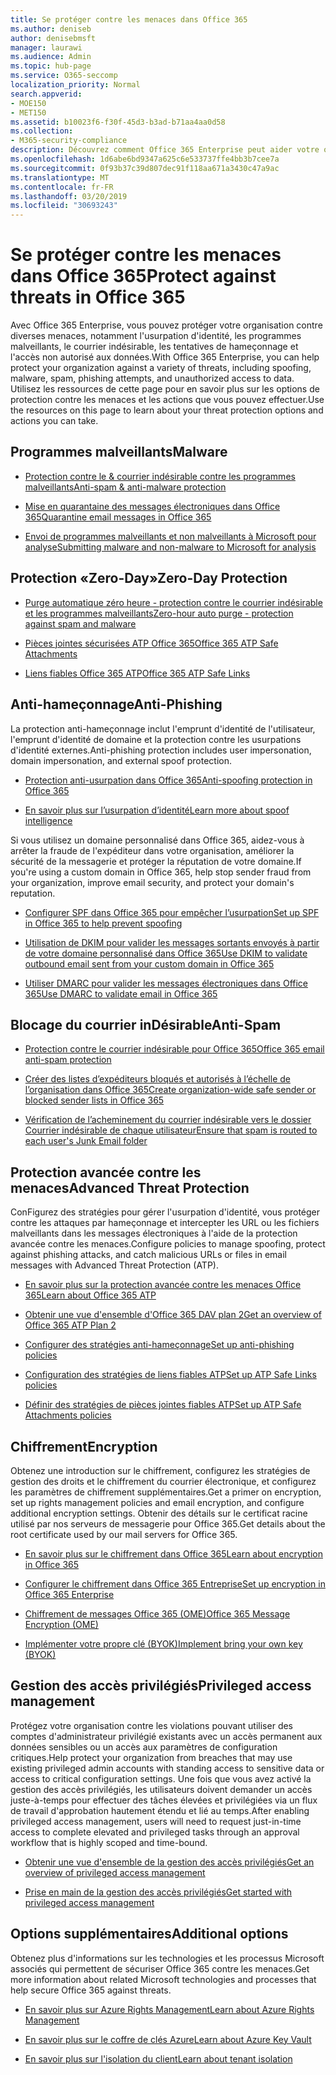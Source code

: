 ```yaml
---
title: Se protéger contre les menaces dans Office 365
ms.author: deniseb
author: denisebmsft
manager: laurawi
ms.audience: Admin
ms.topic: hub-page
ms.service: O365-seccomp
localization_priority: Normal
search.appverid:
- MOE150
- MET150
ms.assetid: b10023f6-f30f-45d3-b3ad-b71aa4aa0d58
ms.collection:
- M365-security-compliance
description: Découvrez comment Office 365 Enterprise peut aider votre organisation à protéger votre organisation contre diverses menaces, notamment l'usurpation d'identité, les programmes malveillants, le courrier indésirable, les tentatives de hameçonnage et l'accès non autorisé aux données.
ms.openlocfilehash: 1d6abe6bd9347a625c6e533737ffe4bb3b7cee7a
ms.sourcegitcommit: 0f93b37c39d807dec91f118aa671a3430c47a9ac
ms.translationtype: MT
ms.contentlocale: fr-FR
ms.lasthandoff: 03/20/2019
ms.locfileid: "30693243"
---
```

# <a name="protect-against-threats-in-office-365"></a><span data-ttu-id="f336b-103">Se protéger contre les menaces dans Office 365</span><span class="sxs-lookup"><span data-stu-id="f336b-103">Protect against threats in Office 365</span></span>

<span data-ttu-id="f336b-104">Avec Office 365 Enterprise, vous pouvez protéger votre organisation contre diverses menaces, notamment l'usurpation d'identité, les programmes malveillants, le courrier indésirable, les tentatives de hameçonnage et l'accès non autorisé aux données.</span><span class="sxs-lookup"><span data-stu-id="f336b-104">With Office 365 Enterprise, you can help protect your organization against a variety of threats, including spoofing, malware, spam, phishing attempts, and unauthorized access to data.</span></span> <span data-ttu-id="f336b-105">Utilisez les ressources de cette page pour en savoir plus sur les options de protection contre les menaces et les actions que vous pouvez effectuer.</span><span class="sxs-lookup"><span data-stu-id="f336b-105">Use the resources on this page to learn about your threat protection options and actions you can take.</span></span>

## <a name="malware"></a><span data-ttu-id="f336b-106">Programmes malveillants</span><span class="sxs-lookup"><span data-stu-id="f336b-106">Malware</span></span>

- [<span data-ttu-id="f336b-107">Protection contre le &amp; courrier indésirable contre les programmes malveillants</span><span class="sxs-lookup"><span data-stu-id="f336b-107">Anti-spam &amp; anti-malware protection</span></span>](anti-spam-and-anti-malware-protection.md)
    
- [<span data-ttu-id="f336b-108">Mise en quarantaine des messages électroniques dans Office 365</span><span class="sxs-lookup"><span data-stu-id="f336b-108">Quarantine email messages in Office 365</span></span>](quarantine-email-messages.md)
    
- [<span data-ttu-id="f336b-109">Envoi de programmes malveillants et non malveillants à Microsoft pour analyse</span><span class="sxs-lookup"><span data-stu-id="f336b-109">Submitting malware and non-malware to Microsoft for analysis</span></span>](submitting-malware-and-non-malware-to-microsoft-for-analysis.md)

## <a name="zero-day-protection"></a><span data-ttu-id="f336b-110">Protection «Zero-Day»</span><span class="sxs-lookup"><span data-stu-id="f336b-110">Zero-Day Protection</span></span>

- [<span data-ttu-id="f336b-111">Purge automatique zéro heure - protection contre le courrier indésirable et les programmes malveillants</span><span class="sxs-lookup"><span data-stu-id="f336b-111">Zero-hour auto purge - protection against spam and malware</span></span>](zero-hour-auto-purge.md)

- [<span data-ttu-id="f336b-112">Pièces jointes sécurisées ATP Office 365</span><span class="sxs-lookup"><span data-stu-id="f336b-112">Office 365 ATP Safe Attachments</span></span>](atp-safe-attachments.md)

- [<span data-ttu-id="f336b-113">Liens fiables Office 365 ATP</span><span class="sxs-lookup"><span data-stu-id="f336b-113">Office 365 ATP Safe Links</span></span>](atp-safe-links.md)

## <a name="anti-phishing"></a><span data-ttu-id="f336b-114">Anti-hameçonnage</span><span class="sxs-lookup"><span data-stu-id="f336b-114">Anti-Phishing</span></span>

<span data-ttu-id="f336b-115">La protection anti-hameçonnage inclut l'emprunt d'identité de l'utilisateur, l'emprunt d'identité de domaine et la protection contre les usurpations d'identité externes.</span><span class="sxs-lookup"><span data-stu-id="f336b-115">Anti-phishing protection includes user impersonation, domain impersonation, and external spoof protection.</span></span> 

- [<span data-ttu-id="f336b-116">Protection anti-usurpation dans Office 365</span><span class="sxs-lookup"><span data-stu-id="f336b-116">Anti-spoofing protection in Office 365</span></span>](anti-spoofing-protection.md)

- [<span data-ttu-id="f336b-117">En savoir plus sur l’usurpation d’identité</span><span class="sxs-lookup"><span data-stu-id="f336b-117">Learn more about spoof intelligence</span></span>](learn-about-spoof-intelligence.md)

<span data-ttu-id="f336b-118">Si vous utilisez un domaine personnalisé dans Office 365, aidez-vous à arrêter la fraude de l'expéditeur dans votre organisation, améliorer la sécurité de la messagerie et protéger la réputation de votre domaine.</span><span class="sxs-lookup"><span data-stu-id="f336b-118">If you're using a custom domain in Office 365, help stop sender fraud from your organization, improve email security, and protect your domain's reputation.</span></span>
  
- [<span data-ttu-id="f336b-119">Configurer SPF dans Office 365 pour empêcher l’usurpation</span><span class="sxs-lookup"><span data-stu-id="f336b-119">Set up SPF in Office 365 to help prevent spoofing</span></span>](set-up-spf-in-office-365-to-help-prevent-spoofing.md)
    
- [<span data-ttu-id="f336b-120">Utilisation de DKIM pour valider les messages sortants envoyés à partir de votre domaine personnalisé dans Office 365</span><span class="sxs-lookup"><span data-stu-id="f336b-120">Use DKIM to validate outbound email sent from your custom domain in Office 365</span></span>](use-dkim-to-validate-outbound-email.md)
    
- [<span data-ttu-id="f336b-121">Utiliser DMARC pour valider les messages électroniques dans Office 365</span><span class="sxs-lookup"><span data-stu-id="f336b-121">Use DMARC to validate email in Office 365</span></span>](use-dmarc-to-validate-email.md)

## <a name="anti-spam"></a><span data-ttu-id="f336b-122">Blocage du courrier inDésirable</span><span class="sxs-lookup"><span data-stu-id="f336b-122">Anti-Spam</span></span>

- [<span data-ttu-id="f336b-123">Protection contre le courrier indésirable pour Office 365</span><span class="sxs-lookup"><span data-stu-id="f336b-123">Office 365 email anti-spam protection</span></span>](anti-spam-protection.md)

- [<span data-ttu-id="f336b-124">Créer des listes d’expéditeurs bloqués et autorisés à l’échelle de l’organisation dans Office 365</span><span class="sxs-lookup"><span data-stu-id="f336b-124">Create organization-wide safe sender or blocked sender lists in Office 365</span></span>](create-organization-wide-safe-sender-or-blocked-sender-lists-in-office-365.md)

- [<span data-ttu-id="f336b-125">Vérification de l’acheminement du courrier indésirable vers le dossier Courrier indésirable de chaque utilisateur</span><span class="sxs-lookup"><span data-stu-id="f336b-125">Ensure that spam is routed to each user's Junk Email folder</span></span>](ensure-that-spam-is-routed-to-each-user-s-junk-email-folder.md)
  
    
## <a name="advanced-threat-protection"></a><span data-ttu-id="f336b-126">Protection avancée contre les menaces</span><span class="sxs-lookup"><span data-stu-id="f336b-126">Advanced Threat Protection</span></span>

<span data-ttu-id="f336b-127">ConFigurez des stratégies pour gérer l'usurpation d'identité, vous protéger contre les attaques par hameçonnage et intercepter les URL ou les fichiers malveillants dans les messages électroniques à l'aide de la protection avancée contre les menaces.</span><span class="sxs-lookup"><span data-stu-id="f336b-127">Configure policies to manage spoofing, protect against phishing attacks, and catch malicious URLs or files in email messages with Advanced Threat Protection (ATP).</span></span>
  
- [<span data-ttu-id="f336b-128">En savoir plus sur la protection avancée contre les menaces Office 365</span><span class="sxs-lookup"><span data-stu-id="f336b-128">Learn about Office 365 ATP</span></span>](office-365-atp.md)

- [<span data-ttu-id="f336b-129">Obtenir une vue d'ensemble d'Office 365 DAV plan 2</span><span class="sxs-lookup"><span data-stu-id="f336b-129">Get an overview of Office 365 ATP Plan 2</span></span>](office-365-ti.md)
    
- [<span data-ttu-id="f336b-130">Configurer des stratégies anti-hameçonnage</span><span class="sxs-lookup"><span data-stu-id="f336b-130">Set up anti-phishing policies</span></span>](set-up-anti-phishing-policies.md)
    
- [<span data-ttu-id="f336b-131">Configuration des stratégies de liens fiables ATP</span><span class="sxs-lookup"><span data-stu-id="f336b-131">Set up ATP Safe Links policies</span></span>](set-up-atp-safe-links-policies.md)
    
- [<span data-ttu-id="f336b-132">Définir des stratégies de pièces jointes fiables ATP</span><span class="sxs-lookup"><span data-stu-id="f336b-132">Set up ATP Safe Attachments policies</span></span>](set-up-atp-safe-attachments-policies.md)
    
## <a name="encryption"></a><span data-ttu-id="f336b-133">Chiffrement</span><span class="sxs-lookup"><span data-stu-id="f336b-133">Encryption</span></span>

<span data-ttu-id="f336b-134">Obtenez une introduction sur le chiffrement, configurez les stratégies de gestion des droits et le chiffrement du courrier électronique, et configurez les paramètres de chiffrement supplémentaires.</span><span class="sxs-lookup"><span data-stu-id="f336b-134">Get a primer on encryption, set up rights management policies and email encryption, and configure additional encryption settings.</span></span> <span data-ttu-id="f336b-135">Obtenir des détails sur le certificat racine utilisé par nos serveurs de messagerie pour Office 365.</span><span class="sxs-lookup"><span data-stu-id="f336b-135">Get details about the root certificate used by our mail servers for Office 365.</span></span>
  
- [<span data-ttu-id="f336b-136">En savoir plus sur le chiffrement dans Office 365</span><span class="sxs-lookup"><span data-stu-id="f336b-136">Learn about encryption in Office 365</span></span>](encryption.md)
    
- [<span data-ttu-id="f336b-137">Configurer le chiffrement dans Office 365 Entreprise</span><span class="sxs-lookup"><span data-stu-id="f336b-137">Set up encryption in Office 365 Enterprise</span></span>](set-up-encryption.md)
    
- [<span data-ttu-id="f336b-138">Chiffrement de messages Office 365 (OME)</span><span class="sxs-lookup"><span data-stu-id="f336b-138">Office 365 Message Encryption (OME)</span></span>](ome.md)
    
- [<span data-ttu-id="f336b-139">Implémenter votre propre clé (BYOK)</span><span class="sxs-lookup"><span data-stu-id="f336b-139">Implement bring your own key (BYOK)</span></span>](https://docs.microsoft.com/azure/key-vault/key-vault-hsm-protected-keys#implementing-bring-your-own-key-byok-for-azure-key-vault)
        
## <a name="privileged-access-management"></a><span data-ttu-id="f336b-140">Gestion des accès privilégiés</span><span class="sxs-lookup"><span data-stu-id="f336b-140">Privileged access management</span></span>

<span data-ttu-id="f336b-141">Protégez votre organisation contre les violations pouvant utiliser des comptes d'administrateur privilégié existants avec un accès permanent aux données sensibles ou un accès aux paramètres de configuration critiques.</span><span class="sxs-lookup"><span data-stu-id="f336b-141">Help protect your organization from breaches that may use existing privileged admin accounts with standing access to sensitive data or access to critical configuration settings.</span></span> <span data-ttu-id="f336b-142">Une fois que vous avez activé la gestion des accès privilégiés, les utilisateurs doivent demander un accès juste-à-temps pour effectuer des tâches élevées et privilégiées via un flux de travail d'approbation hautement étendu et lié au temps.</span><span class="sxs-lookup"><span data-stu-id="f336b-142">After enabling privileged access management, users will need to request just-in-time access to complete elevated and privileged tasks through an approval workflow that is highly scoped and time-bound.</span></span>
  
- [<span data-ttu-id="f336b-143">Obtenir une vue d'ensemble de la gestion des accès privilégiés</span><span class="sxs-lookup"><span data-stu-id="f336b-143">Get an overview of privileged access management</span></span>](privileged-access-management-overview.md)
    
- [<span data-ttu-id="f336b-144">Prise en main de la gestion des accès privilégiés</span><span class="sxs-lookup"><span data-stu-id="f336b-144">Get started with privileged access management</span></span>](privileged-access-management-configuration.md)

## <a name="additional-options"></a><span data-ttu-id="f336b-145">Options supplémentaires</span><span class="sxs-lookup"><span data-stu-id="f336b-145">Additional options</span></span>

<span data-ttu-id="f336b-146">Obtenez plus d'informations sur les technologies et les processus Microsoft associés qui permettent de sécuriser Office 365 contre les menaces.</span><span class="sxs-lookup"><span data-stu-id="f336b-146">Get more information about related Microsoft technologies and processes that help secure Office 365 against threats.</span></span>
  
- [<span data-ttu-id="f336b-147">En savoir plus sur Azure Rights Management</span><span class="sxs-lookup"><span data-stu-id="f336b-147">Learn about Azure Rights Management</span></span>](https://docs.microsoft.com/information-protection/understand-explore/what-is-azure-rms)
    
- [<span data-ttu-id="f336b-148">En savoir plus sur le coffre de clés Azure</span><span class="sxs-lookup"><span data-stu-id="f336b-148">Learn about Azure Key Vault</span></span>](https://docs.microsoft.com/azure/key-vault/)
    
- [<span data-ttu-id="f336b-149">En savoir plus sur l'isolation du client</span><span class="sxs-lookup"><span data-stu-id="f336b-149">Learn about tenant isolation</span></span>](http://download.microsoft.com/download/3/F/0/3F0420A2-657B-44B6-B21E-D7BD98A94390/Tenant%20Isolation%20in%20Office%20365.pdf)
    

